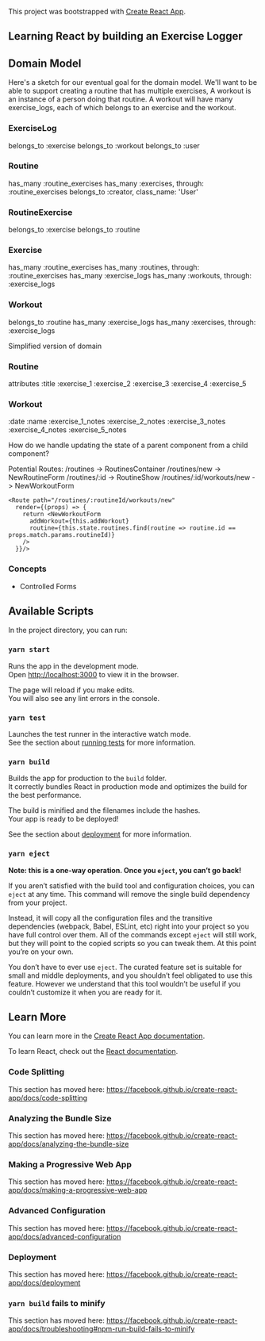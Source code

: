 This project was bootstrapped with [Create React App](https://github.com/facebook/create-react-app).

## Learning React by building an Exercise Logger

## Domain Model

Here's a sketch for our eventual goal for the domain model. We'll want to be able to support creating a routine that has multiple exercises, A workout is an instance of a person doing that routine. A workout will have many exercise_logs, each of which belongs to an exercise and the workout.

### ExerciseLog
  belongs_to :exercise
  belongs_to :workout
  belongs_to :user
### Routine
  has_many :routine_exercises
  has_many :exercises, through: :routine_exercises
  belongs_to :creator, class_name: 'User'
### RoutineExercise
  belongs_to :exercise 
  belongs_to :routine 
### Exercise
  has_many :routine_exercises
  has_many :routines, through: :routine_exercises
  has_many :exercise_logs 
  has_many :workouts, through: :exercise_logs
### Workout
  belongs_to :routine 
  has_many :exercise_logs 
  has_many :exercises, through: :exercise_logs

Simplified version of domain

### Routine 
  attributes
  :title
  :exercise_1
  :exercise_2
  :exercise_3
  :exercise_4
  :exercise_5
  
### Workout
  :date
  :name
  :exercise_1_notes
  :exercise_2_notes
  :exercise_3_notes
  :exercise_4_notes
  :exercise_5_notes


How do we handle updating the state of a parent component from a child component?

Potential Routes:
/routines -> RoutinesContainer
/routines/new -> NewRoutineForm
/routines/:id -> RoutineShow
/routines/:id/workouts/new -> NewWorkoutForm
```
<Route path="/routines/:routineId/workouts/new" 
  render={(props) => {
    return <NewWorkoutForm 
      addWorkout={this.addWorkout} 
      routine={this.state.routines.find(routine => routine.id == props.match.params.routineId)}
    />
  }}/>
```
### Concepts
- Controlled Forms

## Available Scripts

In the project directory, you can run:

### `yarn start`

Runs the app in the development mode.<br />
Open [http://localhost:3000](http://localhost:3000) to view it in the browser.

The page will reload if you make edits.<br />
You will also see any lint errors in the console.

### `yarn test`

Launches the test runner in the interactive watch mode.<br />
See the section about [running tests](https://facebook.github.io/create-react-app/docs/running-tests) for more information.

### `yarn build`

Builds the app for production to the `build` folder.<br />
It correctly bundles React in production mode and optimizes the build for the best performance.

The build is minified and the filenames include the hashes.<br />
Your app is ready to be deployed!

See the section about [deployment](https://facebook.github.io/create-react-app/docs/deployment) for more information.

### `yarn eject`

**Note: this is a one-way operation. Once you `eject`, you can’t go back!**

If you aren’t satisfied with the build tool and configuration choices, you can `eject` at any time. This command will remove the single build dependency from your project.

Instead, it will copy all the configuration files and the transitive dependencies (webpack, Babel, ESLint, etc) right into your project so you have full control over them. All of the commands except `eject` will still work, but they will point to the copied scripts so you can tweak them. At this point you’re on your own.

You don’t have to ever use `eject`. The curated feature set is suitable for small and middle deployments, and you shouldn’t feel obligated to use this feature. However we understand that this tool wouldn’t be useful if you couldn’t customize it when you are ready for it.

## Learn More

You can learn more in the [Create React App documentation](https://facebook.github.io/create-react-app/docs/getting-started).

To learn React, check out the [React documentation](https://reactjs.org/).

### Code Splitting

This section has moved here: https://facebook.github.io/create-react-app/docs/code-splitting

### Analyzing the Bundle Size

This section has moved here: https://facebook.github.io/create-react-app/docs/analyzing-the-bundle-size

### Making a Progressive Web App

This section has moved here: https://facebook.github.io/create-react-app/docs/making-a-progressive-web-app

### Advanced Configuration

This section has moved here: https://facebook.github.io/create-react-app/docs/advanced-configuration

### Deployment

This section has moved here: https://facebook.github.io/create-react-app/docs/deployment

### `yarn build` fails to minify

This section has moved here: https://facebook.github.io/create-react-app/docs/troubleshooting#npm-run-build-fails-to-minify
